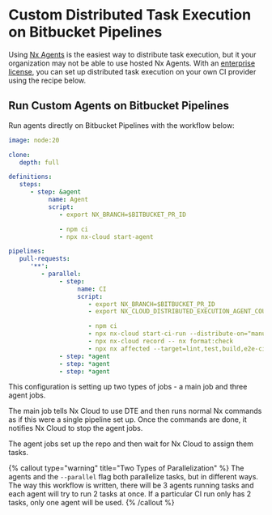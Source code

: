 # Custom Distributed Task Execution on Bitbucket Pipelines

Using [Nx Agents](/ci/features/distribute-task-execution) is the easiest way to distribute task execution, but it your organization may not be able to use hosted Nx Agents. With an [enterprise license](/enterprise), you can set up distributed task execution on your own CI provider using the recipe below.

## Run Custom Agents on Bitbucket Pipelines

Run agents directly on Bitbucket Pipelines with the workflow below:

```yaml {% fileName="bitbucket-pipelines.yml" %}
image: node:20

clone:
   depth: full

definitions:
   steps:
      - step: &agent
           name: Agent
           script:
              - export NX_BRANCH=$BITBUCKET_PR_ID

              - npm ci
              - npx nx-cloud start-agent

pipelines:
   pull-requests:
      '**':
         - parallel:
              - step:
                   name: CI
                   script:
                      - export NX_BRANCH=$BITBUCKET_PR_ID
                      - export NX_CLOUD_DISTRIBUTED_EXECUTION_AGENT_COUNT=3

                      - npm ci
                      - npx nx-cloud start-ci-run --distribute-on="manual" --stop-agents-after="e2e-ci" --agent-count=3
                      - npx nx-cloud record -- nx format:check
                      - npx nx affected --target=lint,test,build,e2e-ci --parallel=2
              - step: *agent
              - step: *agent
              - step: *agent
```

This configuration is setting up two types of jobs - a main job and three agent jobs.

The main job tells Nx Cloud to use DTE and then runs normal Nx commands as if this were a single pipeline set up. Once the commands are done, it notifies Nx Cloud to stop the agent jobs.

The agent jobs set up the repo and then wait for Nx Cloud to assign them tasks.

{% callout type="warning" title="Two Types of Parallelization" %}
The agents and the `--parallel` flag both parallelize tasks, but in different ways. The way this workflow is written, there will be 3 agents running tasks and each agent will try to run 2 tasks at once. If a particular CI run only has 2 tasks, only one agent will be used.
{% /callout %}
